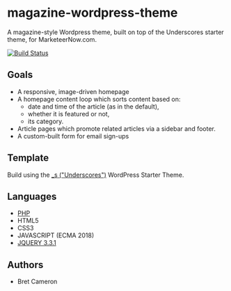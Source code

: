 # magazine-wordpress-theme
A magazine-style Wordpress theme, built on top of the Underscores starter theme, for MarketeerNow.com.

[![Build Status](https://travis-ci.org/BretCameron/magazine-wordpress-theme.svg?branch=master)](https://travis-ci.org/BretCameron/magazine-wordpress-theme/)

## Goals
- A responsive, image-driven homepage 
- A homepage content loop which sorts content based on:
  - date and time of the article (as in the default),
  - whether it is featured or not,
  - its category.
- Article pages which promote related articles via a sidebar and footer.
- A custom-built form for email sign-ups 

## Template

Build using the [\_s ("Underscores")](https://underscores.me) WordPress Starter Theme. 

## Languages
- [PHP](http://www.php.net/)
- HTML5
- CSS3
- JAVASCRIPT (ECMA 2018)
- [JQUERY 3.3.1](https://jquery.com)

## Authors
- Bret Cameron
